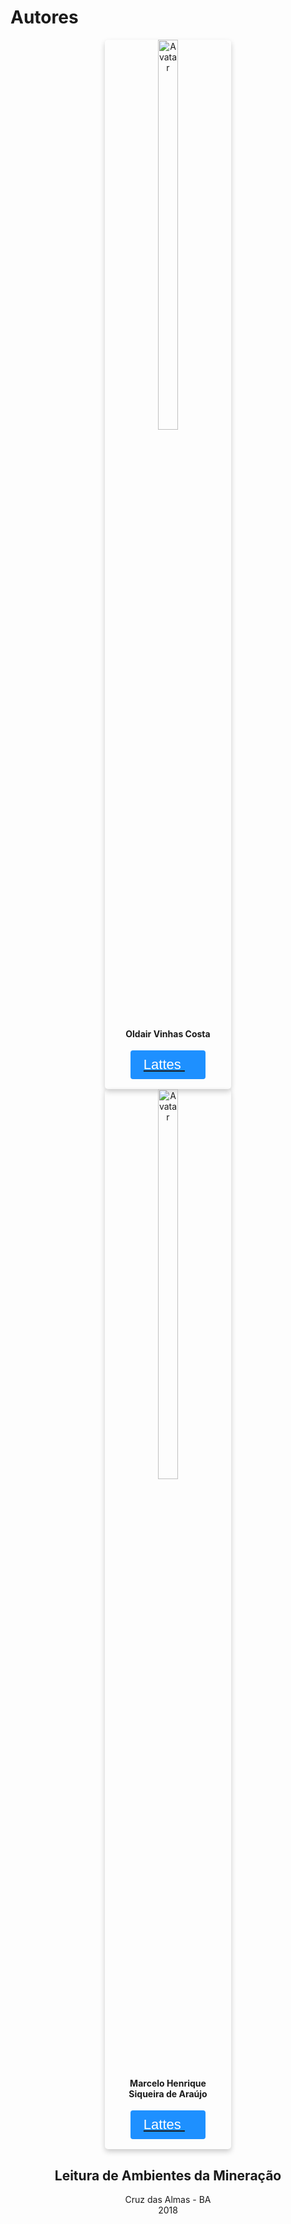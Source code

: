 
# Autores 

<style>

.card {
  box-shadow: 0 4px 8px 0 rgba(0,0,0,0.2);
  transition: 0.3s;
  width: 40%;
  border-radius: 5px;
}

.card:hover {
  box-shadow: 0 8px 16px 0 rgba(0,0,0,0.2);
}

img {
  border-radius: 5px 5px 0 0;
}

.container {
  padding: 2px 16px;
}

.button {
  border-radius: 4px;
  background-color: #1E90FF;
  border: none;
  color: #FFFFFF;
  text-align: center;
  font-size: 22px;
  padding: 10px;
  width: 120px;
  transition: all 0.5s;
  cursor: pointer;
  margin: 0px;
}

.button span {
  cursor: pointer;
  position: 100%;
  transition: 0.5s;
}

.button span:after {
  content: '\00bb';
  position: 100%;
  opacity: 0;
  top: 0;
  right: 0px;
  transition: 0.5s;
}

.button:hover span {
  padding-right: 0px;
}

.button:hover span:after {
  opacity: 1;
  right: 0;
}


</style>

<center> 
<div class="card">
	<center> 
  <img src="../imagens/odair.png" alt="Avatar" style="width:40%">
    </center>
  <div class="container">
    <h4 align="center"><b>Oldair Vinhas Costa</b></h4> 
    <p><button class="button"><a href="http://lattes.cnpq.br/0146226390364619" target="_blank"><span style="color:#FFF"> Lattes </a></span></button></p> 
  </div>
</div>
</center> 


<center> 
<div class="card">
	<center> 
  <img src="../imagens/marcelo.gif" alt="Avatar" style="width:40%">
    </center>
  <div class="container">
    <h4 align="center"><b>Marcelo Henrique Siqueira de Araújo</b></h4> 
    <p><button class="button"><a href="http://lattes.cnpq.br/1553852645715337" target="_blank"><span style="color:#FFF"> Lattes </a></span></button></p> 
  </div>
</div>
</center> 


<center><h2><strong>Leitura de Ambientes da Mineração</strong></h2></center>
<center>Cruz das Almas - BA </center>
<center>2018 </center>


